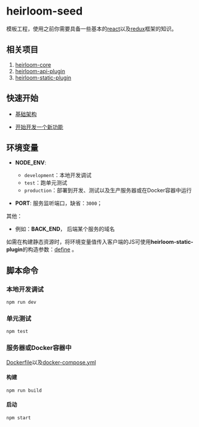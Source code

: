 # heirloom-seed

模板工程，使用之前你需要具备一些基本的[react](https://facebook.github.io/react/)以及[redux](http://redux.js.org/)框架的知识。

## 相关项目

1. [heirloom-core](https://github.com/xuyuanxiang/heirloom-core)
2. [heirloom-api-plugin]()
3. [heirloom-static-plugin](https://github.com/xuyuanxiang/heirloom-static-plugin)

## 快速开始

+ [基础架构](/docs/basic.md)

+ [开始开发一个新功能](/docs/getting-started.md)

## 环境变量

+ **NODE_ENV**:
    + `development`：本地开发调试
    + `test`：跑单元测试
    + `production`：部署到开发、测试以及生产服务器或在Docker容器中运行

+ **PORT**: 服务监听端口，缺省：`3000`；

其他：

+ 例如：**BACK_END**， 后端某个服务的域名

如需在构建静态资源时，将环境变量值传入客户端的JS可使用**heirloom-static-plugin**的构造参数：[define](https://github.com/xuyuanxiang/heirloom-static-plugin#环境变量) 。

## 脚本命令

### 本地开发调试

```npm
npm run dev
```

### 单元测试

```npm
npm test
```

### 服务器或Docker容器中

[Dockerfile](https://github.com/xuyuanxiang/heirloom-seed/blob/develop/Dockerfile)以及[docker-compose.yml](https://github.com/xuyuanxiang/heirloom-seed/blob/develop/docker-compose.yml)

#### 构建

```npm
npm run build
```

#### 启动

```npm
npm start
```
